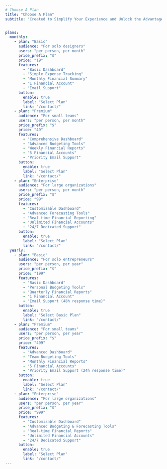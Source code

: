 ```yaml
---
# Choose A Plan
title: "Choose A Plan"
subtitle: "Created to Simplify Your Experience and Unlock the Advantages of CloudPeak's Innovative Technologies"


plans:
  monthly:
    - plan: "Basic"
      audience: "For solo designers"
      users: "per person, per month"
      price_prefix: "$"
      price: "19"
      features:
        - "Basic Dashboard"
        - "Simple Expense Tracking"
        - "Monthly Financial Summary"
        - "1 Financial Account"
        - "Email Support"
      button:
        enable: true
        label: "Select Plan"
        link: "/contact/"
    - plan: "Premium"
      audience: "For small teams"
      users: "per person, per month"
      price_prefix: "$"
      price: "49"
      features:
        - "Comprehensive Dashboard"
        - "Advanced Budgeting Tools"
        - "Weekly Financial Reports"
        - "5 Financial Accounts"
        - "Priority Email Support"
      button:
        enable: true
        label: "Select Plan"
        link: "/contact/"
    - plan: "Enterprise"
      audience: "For large organizations"
      users: "per person, per month"
      price_prefix: "$"
      price: "99"
      features:
        - "Customizable Dashboard"
        - "Advanced Forecasting Tools"
        - "Real-time Financial Reporting"
        - "Unlimited Financial Accounts"
        - "24/7 Dedicated Support"
      button:
        enable: true
        label: "Select Plan"
        link: "/contact/"
  yearly:
    - plan: "Basic"
      audience: "For solo entrepreneurs"
      users: "per person, per year"
      price_prefix: "$"
      price: "199"
      features:
        - "Basic Dashboard"
        - "Personal Budgeting Tools"
        - "Quarterly Financial Reports"
        - "1 Financial Account"
        - "Email Support (48h response time)"
      button:
        enable: true
        label: "Select Basic Plan"
        link: "/contact/"
    - plan: "Premium"
      audience: "For small teams"
      users: "per person, per year"
      price_prefix: "$"
      price: "499"
      features:
        - "Advanced Dashboard"
        - "Team Budgeting Tools"
        - "Monthly Financial Reports"
        - "5 Financial Accounts"
        - "Priority Email Support (24h response time)"
      button:
        enable: true
        label: "Select Plan"
        link: "/contact/"
    - plan: "Enterprise"
      audience: "For large organizations"
      users: "per person, per year"
      price_prefix: "$"
      price: "999"
      features:
        - "Customizable Dashboard"
        - "Advanced Budgeting & Forecasting Tools"
        - "Real-time Financial Reports"
        - "Unlimited Financial Accounts"
        - "24/7 Dedicated Support"
      button:
        enable: true
        label: "Select Plan"
        link: "/contact/"
---
```

